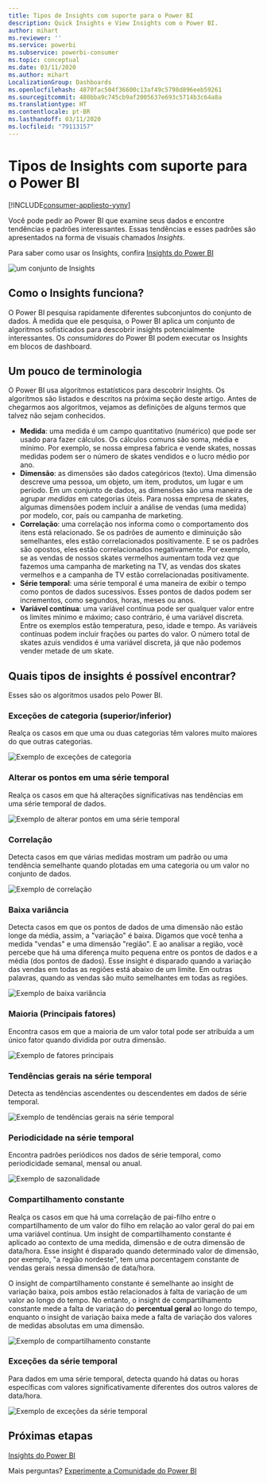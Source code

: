 ```yaml
---
title: Tipos de Insights com suporte para o Power BI
description: Quick Insights e View Insights com o Power BI.
author: mihart
ms.reviewer: ''
ms.service: powerbi
ms.subservice: powerbi-consumer
ms.topic: conceptual
ms.date: 03/11/2020
ms.author: mihart
LocalizationGroup: Dashboards
ms.openlocfilehash: 4870fac504f36600c13af49c5798d896eeb59261
ms.sourcegitcommit: 480bba9c745cb9af2005637e693c5714b3c64a8a
ms.translationtype: HT
ms.contentlocale: pt-BR
ms.lasthandoff: 03/11/2020
ms.locfileid: "79113157"
---
```

# <a name="types-of-insights-supported-by-power-bi"></a>Tipos de Insights com suporte para o Power BI

[!INCLUDE[consumer-appliesto-yyny](../includes/consumer-appliesto-yyny.md)]

Você pode pedir ao Power BI que examine seus dados e encontre tendências e padrões interessantes. Essas tendências e esses padrões são apresentados na forma de visuais chamados *Insights*. 

Para saber como usar os Insights, confira [Insights do Power BI](end-user-insights.md)

![um conjunto de Insights](media/end-user-insight-types/power-bi-insight.png)

## <a name="how-does-insights-work"></a>Como o Insights funciona?
O Power BI pesquisa rapidamente diferentes subconjuntos do conjunto de dados. À medida que ele pesquisa, o Power BI aplica um conjunto de algoritmos sofisticados para descobrir insights potencialmente interessantes. Os *consumidores* do Power BI podem executar os Insights em blocos de dashboard.

## <a name="some-terminology"></a>Um pouco de terminologia
O Power BI usa algoritmos estatísticos para descobrir Insights. Os algoritmos são listados e descritos na próxima seção deste artigo. Antes de chegarmos aos algoritmos, vejamos as definições de alguns termos que talvez não sejam conhecidos. 

* **Medida**: uma medida é um campo quantitativo (numérico) que pode ser usado para fazer cálculos. Os cálculos comuns são soma, média e mínimo. Por exemplo, se nossa empresa fabrica e vende skates, nossas medidas podem ser o número de skates vendidos e o lucro médio por ano.  
* **Dimensão**: as dimensões são dados categóricos (texto). Uma dimensão descreve uma pessoa, um objeto, um item, produtos, um lugar e um período. Em um conjunto de dados, as dimensões são uma maneira de agrupar *medidas* em categorias úteis. Para nossa empresa de skates, algumas dimensões podem incluir a análise de vendas (uma medida) por modelo, cor, país ou campanha de marketing.   
* **Correlação**: uma correlação nos informa como o comportamento dos itens está relacionado.  Se os padrões de aumento e diminuição são semelhantes, eles estão correlacionados positivamente. E se os padrões são opostos, eles estão correlacionados negativamente. Por exemplo, se as vendas de nossos skates vermelhos aumentam toda vez que fazemos uma campanha de marketing na TV, as vendas dos skates vermelhos e a campanha de TV estão correlacionadas positivamente.
* **Série temporal**: uma série temporal é uma maneira de exibir o tempo como pontos de dados sucessivos. Esses pontos de dados podem ser incrementos, como segundos, horas, meses ou anos.  
* **Variável contínua**: uma variável contínua pode ser qualquer valor entre os limites mínimo e máximo; caso contrário, é uma variável discreta. Entre os exemplos estão temperatura, peso, idade e tempo. As variáveis contínuas podem incluir frações ou partes do valor. O número total de skates azuis vendidos é uma variável discreta, já que não podemos vender metade de um skate.  

## <a name="what-types-of-insights-can-you-find"></a>Quais tipos de insights é possível encontrar?
Esses são os algoritmos usados pelo Power BI. 

### <a name="category-outliers-topbottom"></a>Exceções de categoria (superior/inferior)
Realça os casos em que uma ou duas categorias têm valores muito maiores do que outras categorias.  

![Exemplo de exceções de categoria](./media/end-user-insight-types/pbi-auto-insight-types-category-outliers.png)

### <a name="change-points-in-a-time-series"></a>Alterar os pontos em uma série temporal
Realça os casos em que há alterações significativas nas tendências em uma série temporal de dados.

![Exemplo de alterar pontos em uma série temporal](./media/end-user-insight-types/pbi-auto-insight-types-changepoint.png)

### <a name="correlation"></a>Correlação
Detecta casos em que várias medidas mostram um padrão ou uma tendência semelhante quando plotadas em uma categoria ou um valor no conjunto de dados.

![Exemplo de correlação](./media/end-user-insight-types/pbi-auto-insight-types-correlation.png)

### <a name="low-variance"></a>Baixa variância
Detecta casos em que os pontos de dados de uma dimensão não estão longe da média, assim, a "variação" é baixa. Digamos que você tenha a medida "vendas" e uma dimensão "região". E ao analisar a região, você percebe que há uma diferença muito pequena entre os pontos de dados e a média (dos pontos de dados). Esse insight é disparado quando a variação das vendas em todas as regiões está abaixo de um limite. Em outras palavras, quando as vendas são muito semelhantes em todas as regiões.

![Exemplo de baixa variância](./media/end-user-insight-types/power-bi-low-variance.png)

### <a name="majority-major-factors"></a>Maioria (Principais fatores)
Encontra casos em que a maioria de um valor total pode ser atribuída a um único fator quando dividida por outra dimensão.  

![Exemplo de fatores principais](./media/end-user-insight-types/pbi-auto-insight-types-majority.png)

### <a name="overall-trends-in-time-series"></a>Tendências gerais na série temporal
Detecta as tendências ascendentes ou descendentes em dados de série temporal.

![Exemplo de tendências gerais na série temporal](./media/end-user-insight-types/pbi-auto-insight-types-trend.png)

### <a name="seasonality-in-time-series"></a>Periodicidade na série temporal
Encontra padrões periódicos nos dados de série temporal, como periodicidade semanal, mensal ou anual.

![Exemplo de sazonalidade](./media/end-user-insight-types/pbi-auto-insight-types-seasonality-new.png)

### <a name="steady-share"></a>Compartilhamento constante
Realça os casos em que há uma correlação de pai-filho entre o compartilhamento de um valor do filho em relação ao valor geral do pai em uma variável contínua. Um insight de compartilhamento constante é aplicado ao contexto de uma medida, dimensão e de outra dimensão de data/hora. Esse insight é disparado quando determinado valor de dimensão, por exemplo, "a região nordeste", tem uma porcentagem constante de vendas gerais nessa dimensão de data/hora.

O insight de compartilhamento constante é semelhante ao insight de variação baixa, pois ambos estão relacionados à falta de variação de um valor ao longo do tempo. No entanto, o insight de compartilhamento constante mede a falta de variação do **percentual geral** ao longo do tempo, enquanto o insight de variação baixa mede a falta de variação dos valores de medidas absolutas em uma dimensão.

![Exemplo de compartilhamento constante](./media/end-user-insight-types/pbi-auto-insight-types-steadyshare.png)

### <a name="time-series-outliers"></a>Exceções da série temporal
Para dados em uma série temporal, detecta quando há datas ou horas específicas com valores significativamente diferentes dos outros valores de data/hora.

![Exemplo de exceções da série temporal](./media/end-user-insight-types/pbi-auto-insight-types-time-series-outliers.png)

## <a name="next-steps"></a>Próximas etapas
[Insights do Power BI](end-user-insights.md)

Mais perguntas? [Experimente a Comunidade do Power BI](https://community.powerbi.com/)

